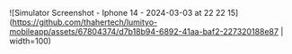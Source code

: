 ![Simulator Screenshot - Iphone 14 - 2024-03-03 at 22 22 15](https://github.com/thahertech/lumityo-mobileapp/assets/67804374/d7b18b94-6892-41aa-baf2-227320188e87 | width=100)
